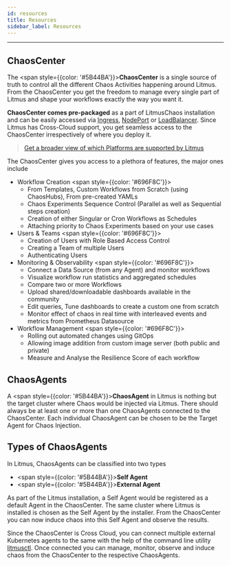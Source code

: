 ```yaml
---
id: resources
title: Resources
sidebar_label: Resources
---
```


---

## ChaosCenter

The <span style={{color: '#5B44BA'}}>**ChaosCenter**</span> is a single source of truth to control all the different Chaos Activities happening around Litmus. From the ChaosCenter you get the freedom to manage every single part of Litmus and shape your workflows exactly the way you want it.

**ChaosCenter comes pre-packaged** as a part of LitmusChaos installation and can be easily accessed via [Ingress](../user-guides/setup-with-ingress.md), [NodePort](../user-guides/setup-without-ingress.md#with-nodeport) or [LoadBalancer](../user-guides/setup-without-ingress.md#with-loadbalancer). Since Litmus has Cross-Cloud support, you get seamless access to the ChaosCenter irrespectively of where you deploy it.

> [Get a broader view of which Platforms are supported by Litmus](https://github.com/litmuschaos/litmus/tree/master/litmus-portal#platforms-support)

The ChaosCenter gives you access to a plethora of features, the major ones include

- Workflow Creation
  <span style={{color: '#696F8C'}}>
    <ul>
        <li>From Templates, Custom Workflows from Scratch (using ChaosHubs), From pre-created YAMLs</li>
        <li>Chaos Experiments Sequence Control (Parallel as well as Sequential steps creation)</li>
        <li>Creation of either Singular or Cron Workflows as Schedules</li>
        <li>Attaching priority to Chaos Experiments based on your use cases</li>
    </ul>
    </span>
- Users & Teams
  <span style={{color: '#696F8C'}}>
    <ul>
        <li>Creation of Users with Role Based Access Control</li>
        <li>Creating a Team of multiple Users</li>
        <li>Authenticating Users</li>
    </ul>
    </span>
- Monitoring & Observability
  <span style={{color: '#696F8C'}}>
    <ul>
        <li>Connect a Data Source (from any Agent) and monitor workflows</li>
        <li>Visualize workflow run statistics and aggregated schedules</li>
        <li>Compare two or more Workflows</li>
        <li>Upload shared/downloadable dashboards available in the community</li>
        <li>Edit queries, Tune dashboards to create a custom one from scratch</li>
        <li>Monitor effect of chaos in real time with interleaved events and metrics from Prometheus Datasource</li>
    </ul>
    </span>
- Workflow Management
  <span style={{color: '#696F8C'}}>
    <ul>
        <li>Rolling out automated changes using GitOps</li>
        <li>Allowing image addition from custom image server (both public and private)</li>
        <li>Measure and Analyse the Resilience Score of each workflow</li>
    </ul>
    </span>

## ChaosAgents

A <span style={{color: '#5B44BA'}}>**ChaosAgent**</span> in Litmus is nothing but the target cluster where Chaos would be injected via Litmus. There should always be at least one or more than one ChaosAgents connected to the ChaosCenter. Each individual ChaosAgent can be chosen to be the Target Agent for Chaos Injection.

## Types of ChaosAgents

In Litmus, ChaosAgents can be classified into two types

- <span style={{color: '#5B44BA'}}><b>Self Agent</b></span>
- <span style={{color: '#5B44BA'}}><b>External Agent</b></span>

As part of the Litmus installation, a Self Agent would be registered as a default Agent in the ChaosCenter. The same cluster where Litmus is installed is chosen as the Self Agent by the installer. From the ChaosCenter you can now induce chaos into this Self Agent and observe the results.

Since the ChaosCenter is Cross Cloud, you can connect multiple external Kubernetes agents to the same with the help of the command line utility [litmusctl](../litmusctl/installation.md). Once connected you can manage, monitor, observe and induce chaos from the ChaosCenter to the respective ChaosAgents.
